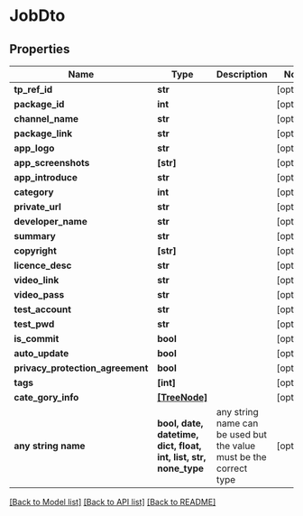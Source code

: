# JobDto


## Properties
Name | Type | Description | Notes
------------ | ------------- | ------------- | -------------
**tp_ref_id** | **str** |  | [optional] 
**package_id** | **int** |  | [optional] 
**channel_name** | **str** |  | [optional] 
**package_link** | **str** |  | [optional] 
**app_logo** | **str** |  | [optional] 
**app_screenshots** | **[str]** |  | [optional] 
**app_introduce** | **str** |  | [optional] 
**category** | **int** |  | [optional] 
**private_url** | **str** |  | [optional] 
**developer_name** | **str** |  | [optional] 
**summary** | **str** |  | [optional] 
**copyright** | **[str]** |  | [optional] 
**licence_desc** | **str** |  | [optional] 
**video_link** | **str** |  | [optional] 
**video_pass** | **str** |  | [optional] 
**test_account** | **str** |  | [optional] 
**test_pwd** | **str** |  | [optional] 
**is_commit** | **bool** |  | [optional] 
**auto_update** | **bool** |  | [optional] 
**privacy_protection_agreement** | **bool** |  | [optional] 
**tags** | **[int]** |  | [optional] 
**cate_gory_info** | [**[TreeNode]**](TreeNode.md) |  | [optional] 
**any string name** | **bool, date, datetime, dict, float, int, list, str, none_type** | any string name can be used but the value must be the correct type | [optional]

[[Back to Model list]](../README.md#documentation-for-models) [[Back to API list]](../README.md#documentation-for-api-endpoints) [[Back to README]](../README.md)


